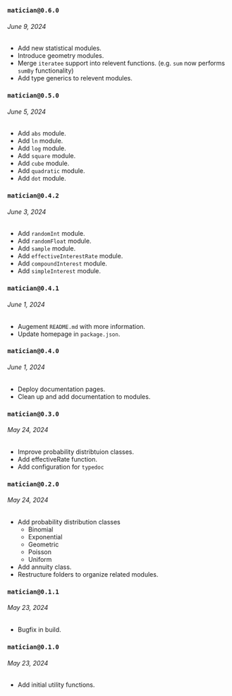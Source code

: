 ### `matician@0.6.0`

###### June 9, 2024

- Add new statistical modules.
- Introduce geometry modules.
- Merge `iteratee` support into relevent functions. (e.g. `sum` now performs `sumBy` functionality)
- Add type generics to relevent modules.

### `matician@0.5.0`

###### June 5, 2024

- Add `abs` module.
- Add `ln` module.
- Add `log` module.
- Add `square` module.
- Add `cube` module.
- Add `quadratic` module.
- Add `dot` module.

### `matician@0.4.2`

###### June 3, 2024

- Add `randomInt` module.
- Add `randomFloat` module.
- Add `sample` module.
- Add `effectiveInterestRate` module.
- Add `compoundInterest` module.
- Add `simpleInterest` module.

### `matician@0.4.1`

###### June 1, 2024

- Augement `README.md` with more information.
- Update homepage in `package.json`.

### `matician@0.4.0`

###### June 1, 2024

- Deploy documentation pages.
- Clean up and add documentation to modules.

### `matician@0.3.0`

###### May 24, 2024

- Improve probability distribtuion classes.
- Add effectiveRate function.
- Add configuration for `typedoc`

### `matician@0.2.0`

###### May 24, 2024

- Add probability distribution classes
  - Binomial
  - Exponential
  - Geometric
  - Poisson
  - Uniform
- Add annuity class.
- Restructure folders to organize related modules.

### `matician@0.1.1`

###### May 23, 2024

- Bugfix in build.

### `matician@0.1.0`

###### May 23, 2024

- Add initial utility functions.

